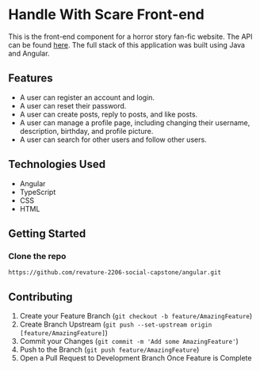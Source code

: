 <!-- TITLE -->
# Handle With Scare Front-end
This is the front-end component for a horror story fan-fic website. The API can be found [here](https://github.com/revature-2206-social-capstone/spring). The full stack of this application was built using Java and Angular. 

<!-- FEATURES -->
## Features
- A user can register an account and login.
- A user can reset their password.
- A user can create posts, reply to posts, and like posts.
- A user can manage a profile page, including changing their username, description, birthday, and profile picture.
- A user can search for other users and follow other users.

<!-- TECHNOLOGIES USED -->
## Technologies Used
- Angular
- TypeScript
- CSS
- HTML

<!-- GETTING STARTED -->
## Getting Started

### Clone the repo
   ``` 
   https://github.com/revature-2206-social-capstone/angular.git
   ```
   
<!-- CONTRIBUTING -->
## Contributing

1. Create your Feature Branch (`git checkout -b feature/AmazingFeature`)
2. Create Branch Upstream (`git push --set-upstream origin [feature/AmazingFeature]`)
3. Commit your Changes (`git commit -m 'Add some AmazingFeature'`)
3. Push to the Branch (`git push feature/AmazingFeature`)
4. Open a Pull Request to Development Branch Once Feature is Complete
